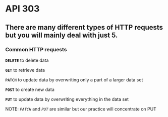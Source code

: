 # API 303 
## There are many different types of HTTP requests but you will mainly deal with just 5. 

### Common HTTP requests 
**`DELETE`**
to delete data

**`GET`** 
to retrieve data

**`PATCH`**
to update data by overwriting only a part of a larger data set 

**`POST`** 
to create new data

**`PUT`**
to update data by overwriting everything in the data set

NOTE: *`PATCH`* and *`PUT`* are similar but our practice will concentrate on PUT 
